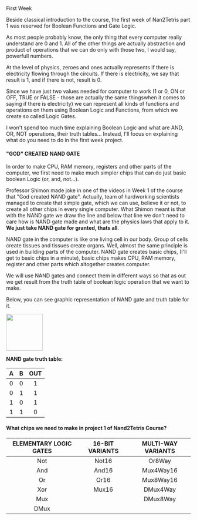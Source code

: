 #
First Week

Beside classical introduction to the course, the first week of Nan2Tetris part 1 was reserved for Boolean Functions and Gate Logic.

As most people probably know, the only thing that every computer really understand are 0 and 1. All of the other things are actually abstraction and product of operations that we can do only with those two, I would say, powerfull numbers.

At the level of physics, zeroes and ones actually represents if there is electricity flowing through the circuits. If there is electricity, we say that result is 1, and if there is not, result is 0.

Since we have just two values needed for computer to work \(1 or 0, ON or OFF, TRUE or FALSE - those are actually the same thingswhen it comes to saying if there is electricity\) we can represent all kinds of functions and operations on them using Boolean Logic and Functions, from which we create so called Logic Gates.

I won't spend too much time explaining Boolean Logic and what are AND, OR, NOT operations, their truth tables... Instead, I'll focus on explaining what do you need to do in the first week project.

#### "**GOD" CREATED NAND GATE**

In order to make CPU, RAM memory, registers and other parts of the computer, we first need to make much simpler chips that can do just basic boolean Logic \(or, and, not...\).

Professor Shimon made joke in one of the videos in Week 1 of the course that "God created NAND gate". Actually, team of hardworking scientists managed to create that simple gate, which we can use, believe it or not, to create all other chips in every single computer. What Shimon meant is that with the NAND gate we draw the line and below that line we don't need to care how is NAND gate made and what are the physics laws that apply to it. **We just take NAND gate for granted, thats all**.

NAND gate in the computer is like one living cell in our body. Group of cells create tissues and tissues create organs. Well, almost the same principle is used in building parts of the computer. NAND gate creates basic chips, \(I'll get to basic chips in a minute\), basic chips makes CPU, RAM memory, register and other parts which altogether creates computer.

We will use NAND gates and connect them in different ways so that as out we get result from the truth table of boolean logic operation that we want to make.

Below, you can see graphic representation of NAND gate and truth table for it.

<img src="https://upload.wikimedia.org/wikipedia/commons/thumb/5/58/Nand-gate-en.svg/2000px-Nand-gate-en.svg.png" width="100">

**NAND gate truth table:**

| **A** | **B** | **OUT** |
| :---: | :---: | :---: |
| 0 | 0 | 1 |
| 0 | 1 | 1 |
| 1 | 0 | 1 |
| 1 | 1 | 0 |

#### What chips we need to make in project 1 of Nand2Tetris Course?

| ELEMENTARY LOGIC GATES | 16-BIT VARIANTS | MULTI-WAY VARIANTS |
| :---: | :---: | :---: |
| Not | Not16 | Or8Way |
| And | And16 | Mux4Way16 |
| Or | Or16 | Mux8Way16 |
| Xor | Mux16 | DMux4Way |
| Mux | | DMux8Way |
| DMux | | |

